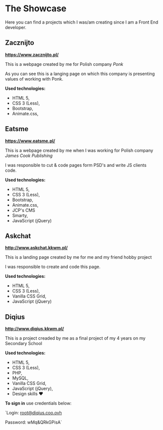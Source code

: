 # The Showcase

Here you can find a projects which I was/am creating since I am a Front End developer.

## Zacznijto

**https://www.zacznijto.pl/**

This is a webpage created by me for Polish company _Ponk_

As you can see this is a langing page on which this company is presenting values of working with Ponk.

**Used technologies:**

- HTML 5,
- CSS 3 (Less),
- Bootstrap,
- Animate.css,

## Eatsme

**https://www.eatsme.pl/**

This is a webpage created by me when I was working for Polish company _James Cook Publishing_

I was responsible to cut & code pages form PSD's and write JS clients code.

**Used technologies:**

- HTML 5,
- CSS 3 (Less),
- Bootstrap,
- Animate.css,
- JCP's CMS
- Smarty,
- JavaScript (jQuery)

## Askchat

**http://www.askchat.kkwm.pl/**

This is a landing page created by me for me and my friend hobby project

I was responsible to create and code this page.

**Used technologies:**

- HTML 5,
- CSS 3 (Less),
- Vanilla CSS Grid,
- JavaScript (jQuery)

## Diqius

**http://www.diqius.kkwm.pl/**

This is a project creaded by me as a final project of my 4 years on my Secondary School

**Used technologies:**

- HTML 5,
- CSS 3 (Less),
- PHP,
- MySQL,
- Vanilla CSS Grid,
- JavaScript (jQuery),
- Design skills :heart:

**To sign in** use credentials below:

`Login: root@diqius.coo.ovh

Password: wMq&QRkGPisA`
